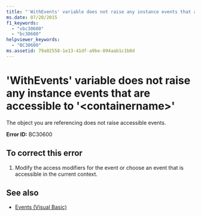 ```yaml
---
title: "'WithEvents' variable does not raise any instance events that are accessible to '<containername>'"
ms.date: 07/20/2015
f1_keywords: 
  - "vbc30600"
  - "bc30600"
helpviewer_keywords: 
  - "BC30600"
ms.assetid: 79a02558-1e13-41df-a9be-894aab1c1b0d
---
```

# 'WithEvents' variable does not raise any instance events that are accessible to '\<containername>'
The object you are referencing does not raise accessible events.  
  
 **Error ID:** BC30600  
  
## To correct this error  
  
1.  Modify the access modifiers for the event or choose an event that is accessible in the current context.  
  
## See also
- [Events (Visual Basic)](~/docs/visual-basic/programming-guide/language-features/events/index.md)
